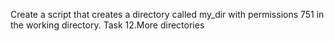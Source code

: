 Create a script that creates a directory called my_dir with permissions 751 in the working directory.
Task 12.More directories
